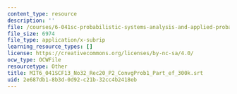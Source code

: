 ```yaml
---
content_type: resource
description: ''
file: /courses/6-041sc-probabilistic-systems-analysis-and-applied-probability-fall-2013/2e687db18b3d0d92c21b32cc4b2418eb_MIT6_041SCF13_No32_Rec20_P2_ConvgProb1_Part_ef_300k.srt
file_size: 6974
file_type: application/x-subrip
learning_resource_types: []
license: https://creativecommons.org/licenses/by-nc-sa/4.0/
ocw_type: OCWFile
resourcetype: Other
title: MIT6_041SCF13_No32_Rec20_P2_ConvgProb1_Part_ef_300k.srt
uid: 2e687db1-8b3d-0d92-c21b-32cc4b2418eb
---
```

